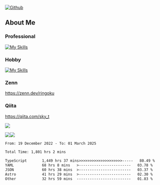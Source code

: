 [![Github](https://img.shields.io/github/followers/skyt-a?label=Follow&style=social)](https://github.com/skyt-a)

## About Me
### Professional
[![My Skills](https://skillicons.dev/icons?i=react,ts,js,nodejs,java,graphql,firebase,githubactions&theme=light)](https://skillicons.dev)
### Hobby
[![My Skills](https://skillicons.dev/icons?i=unity,rust,py&theme=light)](https://skillicons.dev)

### Zenn
https://zenn.dev/ringoku
### Qiita
https://qiita.com/sky_t


![](https://github-profile-summary-cards.vercel.app/api/cards/profile-details?username=skyt-a&theme=default)

![](https://github-profile-summary-cards.vercel.app/api/cards/repos-per-language?username=skyt-a&theme=default)![](https://github-profile-summary-cards.vercel.app/api/cards/stats?username=RinGoku&theme=default)

<!--START_SECTION:waka-->

```txt
From: 19 December 2022 - To: 01 March 2025

Total Time: 1,801 hrs 2 mins

TypeScript       1,449 hrs 37 mins>>>>>>>>>>>>>>>>>>>>-----   80.49 %
YAML             68 hrs 8 mins   >------------------------   03.78 %
JSON             60 hrs 38 mins  >------------------------   03.37 %
Astro            41 hrs 29 mins  >------------------------   02.30 %
Other            32 hrs 59 mins  -------------------------   01.83 %
```

<!--END_SECTION:waka-->
